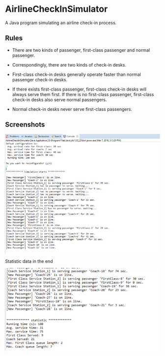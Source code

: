 # AirlineCheckInSimulator
A Java program simulating an airline check-in process.

## Rules

- There are two kinds of passenger, first-class passenger and normal passenger. 

- Correspondingly, there are two kinds of check-in desks. 

- First-class check-in desks generally operate faster than normal passenger check-in desks.

- If there exists first-class passenger, first-class check-in desks will always serve them first. If there is no first-class passenger, first-class check-in desks also serve normal passengers.

- Normal check-in desks never serve first-class passengers.


## Screenshots
![](/screenshots/AirlineCheckInSimulator.png?raw=true)

Statistic data in the end

![](/screenshots/AirlineCheckInSimulator2.png?raw=true)

